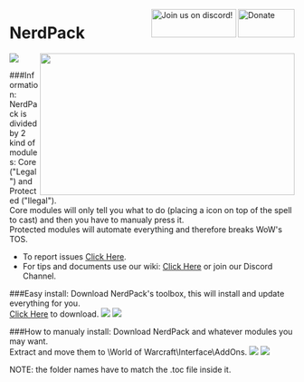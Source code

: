 <a href="http://goo.gl/yrctPO"><img src="http://nerdpackaddon.site/MTS/paypal.png" alt="Donate" width="100" height="50" align = "right" /></a>
<a href="https://discordapp.com/invite/XtSZbjM"><img src="http://i.imgur.com/fzomMAr.png" alt="Join us on discord!" width="150" height="50" align = "right" /></a>
<p align = "center"><h1>NerdPack</h1></p>

![](http://nerdpackaddon.site/MTS/NeP_Show.jpg)
<img src="http://nerdpackaddon.site/MTS/NeP_Logo.png" width="450" height="250" align = "right" /></a>  

###Information:
NerdPack is divided by 2 kind of modules: Core ("Legal") and Protected ("Ilegal").  
Core modules will only tell you what to do (placing a icon on top of the spell to cast) and then you have to manualy press it.  
Protected modules will automate everything and therefore breaks WoW's TOS.  
* To report issues [Click Here](https://github.com/MrTheSoulz/NerdPack/issues).
* For tips and documents use our wiki: [Click Here](https://github.com/MrTheSoulz/NerdPack/wiki) or join our Discord Channel.

###Easy install:
Download NerdPack's toolbox, this will install and update everything for you.  
[Click Here](http://nerdpackaddon.site/MTS/NerdPack_ToolBox.zip) to download.
![](http://nerdpackaddon.site/MTS/ToolBox_Show1.png)
![](http://nerdpackaddon.site/MTS/ToolBox_Show2.png)

###How to manualy install:
Download NerdPack and whatever modules you may want.  
Extract and move them to \World of Warcraft\Interface\AddOns\.
![](http://nerdpackaddon.site/MTS/Manual_Show1.png)
![](http://nerdpackaddon.site/MTS/Manual_Show2.png)

NOTE: the folder names have to match the .toc file inside it.
